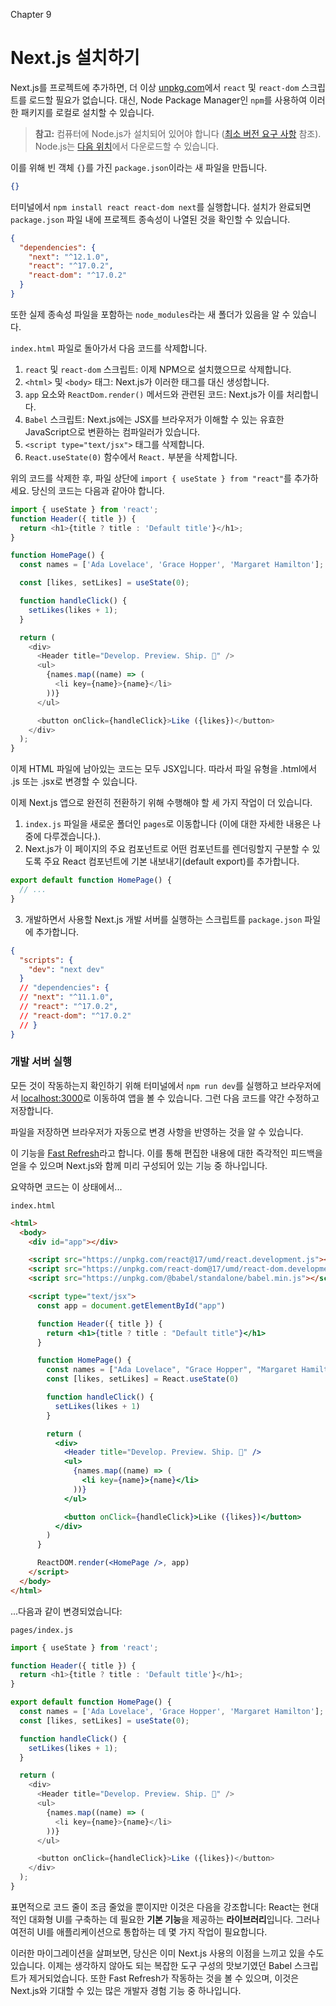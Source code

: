 Chapter 9

# Next.js 설치하기

Next.js를 프로젝트에 추가하면, 더 이상 [unpkg.com](http://unpkg.com/)에서 `react` 및 `react-dom` 스크립트를 로드할 필요가 없습니다. 대신, Node Package Manager인 `npm`를 사용하여 이러한 패키지를 로컬로 설치할 수 있습니다.

> **참고:** 컴퓨터에 Node.js가 설치되어 있어야 합니다 ([최소 버전 요구 사항](https://nextjs.org/docs/upgrading#minimum-nodejs-version) 참조). Node.js는 [다음 위치](https://nodejs.org/en/)에서 다운로드할 수 있습니다.

이를 위해 빈 객체 `{}`를 가진 `package.json`이라는 새 파일을 만듭니다.

```json
{}
```

터미널에서 `npm install react react-dom next`를 실행합니다. 설치가 완료되면 `package.json` 파일 내에 프로젝트 종속성이 나열된 것을 확인할 수 있습니다.

```json
{
  "dependencies": {
    "next": "^12.1.0",
    "react": "^17.0.2",
    "react-dom": "^17.0.2"
  }
}
```

또한 실제 종속성 파일을 포함하는 `node_modules`라는 새 폴더가 있음을 알 수 있습니다.

`index.html` 파일로 돌아가서 다음 코드를 삭제합니다.

1. `react` 및 `react-dom` 스크립트: 이제 NPM으로 설치했으므로 삭제합니다.
2. `<html>` 및 `<body>` 태그: Next.js가 이러한 태그를 대신 생성합니다.
3. `app` 요소와 `ReactDom.render()` 메서드와 관련된 코드: Next.js가 이를 처리합니다.
4. `Babel` 스크립트: Next.js에는 JSX를 브라우저가 이해할 수 있는 유효한 JavaScript으로 변환하는 컴파일러가 있습니다.
5. `<script type="text/jsx">` 태그를 삭제합니다.
6. `React.useState(0)` 함수에서 `React.` 부분을 삭제합니다.

위의 코드를 삭제한 후, 파일 상단에 `import { useState } from "react"`를 추가하세요. 당신의 코드는 다음과 같아야 합니다.

```javascript
import { useState } from 'react';
function Header({ title }) {
  return <h1>{title ? title : 'Default title'}</h1>;
}

function HomePage() {
  const names = ['Ada Lovelace', 'Grace Hopper', 'Margaret Hamilton'];

  const [likes, setLikes] = useState(0);

  function handleClick() {
    setLikes(likes + 1);
  }

  return (
    <div>
      <Header title="Develop. Preview. Ship. 🚀" />
      <ul>
        {names.map((name) => (
          <li key={name}>{name}</li>
        ))}
      </ul>

      <button onClick={handleClick}>Like ({likes})</button>
    </div>
  );
}
```

이제 HTML 파일에 남아있는 코드는 모두 JSX입니다. 따라서 파일 유형을 .html에서 .js 또는 .jsx로 변경할 수 있습니다.

이제 Next.js 앱으로 완전히 전환하기 위해 수행해야 할 세 가지 작업이 더 있습니다.

1. `index.js` 파일을 새로운 폴더인 `pages`로 이동합니다 (이에 대한 자세한 내용은 나중에 다루겠습니다.).
2. Next.js가 이 페이지의 주요 컴포넌트로 어떤 컴포넌트를 렌더링할지 구분할 수 있도록 주요 React 컴포넌트에 기본 내보내기(default export)를 추가합니다.

```javascript
export default function HomePage() {
  // ...
}
```

3. 개발하면서 사용할 Next.js 개발 서버를 실행하는 스크립트를 `package.json` 파일에 추가합니다.

```json
{
  "scripts": {
    "dev": "next dev"
  }
  // "dependencies": {
  // "next": "^11.1.0",
  // "react": "^17.0.2",
  // "react-dom": "^17.0.2"
  // }
}
```

### 개발 서버 실행

모든 것이 작동하는지 확인하기 위해 터미널에서 `npm run dev`를 실행하고 브라우저에서 [localhost:3000](http://localhost:3000/)로 이동하여 앱을 볼 수 있습니다. 그런 다음 코드를 약간 수정하고 저장합니다.

파일을 저장하면 브라우저가 자동으로 변경 사항을 반영하는 것을 알 수 있습니다.

이 기능을 [Fast Refresh](https://nextjs.org/docs/basic-features/fast-refresh)라고 합니다. 이를 통해 편집한 내용에 대한 즉각적인 피드백을 얻을 수 있으며 Next.js와 함께 미리 구성되어 있는 기능 중 하나입니다.

요약하면 코드는 이 상태에서...

`index.html`

```html
<html>
  <body>
    <div id="app"></div>

    <script src="https://unpkg.com/react@17/umd/react.development.js"></script>
    <script src="https://unpkg.com/react-dom@17/umd/react-dom.development.js"></script>
    <script src="https://unpkg.com/@babel/standalone/babel.min.js"></script>

    <script type="text/jsx">
      const app = document.getElementById("app")

      function Header({ title }) {
        return <h1>{title ? title : "Default title"}</h1>
      }

      function HomePage() {
        const names = ["Ada Lovelace", "Grace Hopper", "Margaret Hamilton"]
        const [likes, setLikes] = React.useState(0)

        function handleClick() {
          setLikes(likes + 1)
        }

        return (
          <div>
            <Header title="Develop. Preview. Ship. 🚀" />
            <ul>
              {names.map((name) => (
                <li key={name}>{name}</li>
              ))}
            </ul>

            <button onClick={handleClick}>Like ({likes})</button>
          </div>
        )
      }

      ReactDOM.render(<HomePage />, app)
    </script>
  </body>
</html>
```

...다음과 같이 변경되었습니다:

`pages/index.js`

```javascript
import { useState } from 'react';

function Header({ title }) {
  return <h1>{title ? title : 'Default title'}</h1>;
}

export default function HomePage() {
  const names = ['Ada Lovelace', 'Grace Hopper', 'Margaret Hamilton'];
  const [likes, setLikes] = useState(0);

  function handleClick() {
    setLikes(likes + 1);
  }

  return (
    <div>
      <Header title="Develop. Preview. Ship. 🚀" />
      <ul>
        {names.map((name) => (
          <li key={name}>{name}</li>
        ))}
      </ul>

      <button onClick={handleClick}>Like ({likes})</button>
    </div>
  );
}
```

표면적으로 코드 줄이 조금 줄었을 뿐이지만 이것은 다음을 강조합니다: React는 현대적인 대화형 UI를 구축하는 데 필요한 **기본 기능**을 제공하는 **라이브러리**입니다. 그러나 여전히 UI를 애플리케이션으로 통합하는 데 몇 가지 작업이 필요합니다.

이러한 마이그레이션을 살펴보면, 당신은 이미 Next.js 사용의 이점을 느끼고 있을 수도 있습니다. 이제는 생각하지 않아도 되는 복잡한 도구 구성의 맛보기였던 Babel 스크립트가 제거되었습니다. 또한 Fast Refresh가 작동하는 것을 볼 수 있으며, 이것은 Next.js와 기대할 수 있는 많은 개발자 경험 기능 중 하나입니다.
